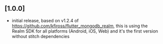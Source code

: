 ## [1.0.0]
-   initial release, based on v1.2.4 of https://github.com/kfiross/flutter_mongodb_realm, this is using the Realm SDK for all platforms (Android, iOS, Web) and it's the first version without stitch dependencies
